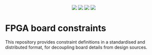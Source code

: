 <p align="center">
  <a title="hdl.github.io/constraints" href="https://hdl.github.io/constraints"><img src="https://img.shields.io/website?longCache=true&style=flat-square&label=hdl.github.io%2Fconstraints&logo=GitHub&logoColor=fff&up_color=blueviolet&up_message=Read%20now%20%E2%9E%9A&url=https%3A%2F%2Fhdl.github.io%2Fconstraints%2Findex.html"></a><!--
  -->
  <a title="GitHub Actions workflow 'Doc'" href="https://github.com/hdl/constraints/actions?query=workflow%3ADoc"><img src="https://img.shields.io/github/workflow/status/hdl/constraints/Doc/main?longCache=true&style=flat-square&label=Doc&logo=GitHub%20Actions&logoColor=fff"></a><!--
  -->
  <a title="hdl/packages GitHub repository" href="https://github.com/hdl/packages"><img src="https://img.shields.io/badge/hdl-packages-f2f1ef.svg?longCache=true&style=flat-square&logo=GitHub&logoColor=f2f1ef"></a><!--
  -->
  <a title="hdl/community on gitter.im" href="https://gitter.im/hdl/community"><img src="https://img.shields.io/gitter/room/hdl/community.svg?longCache=true&style=flat-square&logo=gitter&logoColor=fff&color=4db797"></a><!--
  -->
</p>

# FPGA board constraints

This repository provides constraint definitions in a standardised and distributed format, for decoupling board details
from design sources.
